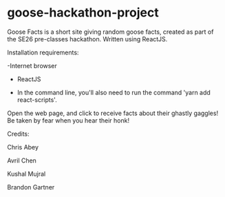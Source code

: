 # goose-hackathon-project
Goose Facts is a short site giving random goose facts, created as part of the SE26 pre-classes hackathon.  Written using ReactJS.


Installation requirements:

-Internet browser

- ReactJS

- In the command line, you'll also need to run the command 'yarn add react-scripts'.


Open the web page, and click to receive facts about their ghastly gaggles!  Be taken by fear when you hear their honk!


Credits:

Chris Abey

Avril Chen

Kushal Mujral

Brandon Gartner
